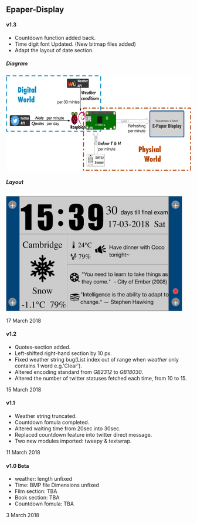## Epaper-Display


#### v1.3
- Countdown function added back.
- Time digit font Updated. (New bitmap files added)
- Adapt the layout of date section.

##### Diagram

<img src="diagram.png" width="600" height="260" />

##### Layout

<img src="EPD_layout.png" width="480" height="320" />

17 March 2018

#### v1.2
- Quotes-section added.
- Left-shifted right-hand section by 10 px.
- Fixed weather string bug(List index out of range when *weather* only contains 1 word e.g.'Clear').
- Altered encoding standard from *GB2312* to *GB18030*. 
- Altered the number of twitter statuses fetched each time, from 10 to 15.

15 March 2018


#### v1.1 
- Weather string truncated.
- Countdown fomula completed.
- Altered waiting time from 20sec into 30sec.
- Replaced countdown feature into twitter direct message.
- Two new modules imported: tweepy & textwrap.

11 March 2018


#### v1.0 Beta 

- weather: length unfixed
- Time: BMP file Dimensions unfixed
- Film section: TBA
- Book section: TBA
- Countdown fomula: TBA

3 March 2018
